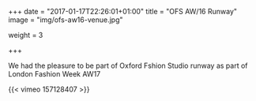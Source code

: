 +++
date = "2017-01-17T22:26:01+01:00"
title = "OFS AW/16 Runway"
image = "img/ofs-aw16-venue.jpg"

weight = 3

+++

We had the pleasure to be part of Oxford Fshion Studio runway as part of London Fashion Week AW17

<!--more-->

{{< vimeo 157128407 >}}
